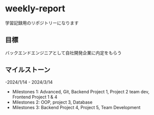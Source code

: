 # weekly-report
学習記録用のリポジトリーになります

## 目標
バックエンドエンジニアとして自社開発企業に内定をもらう

## マイルストーン
-2024/1/14 - 2024/3/14
  - Milestones 1: Advanced, Git, Backend Project 1, Project 2 team dev, Frontend Project 1 & 4
- Milestones 2: OOP, project 3, Database
- Milestones 3: Backend Project 4, Project 5, Team Development
